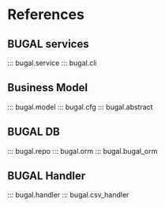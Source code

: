 # References

## BUGAL services

::: bugal.service
::: bugal.cli

## Business Model

::: bugal.model
::: bugal.cfg
::: bugal.abstract

## BUGAL DB

::: bugal.repo
::: bugal.orm
::: bugal.bugal_orm

## BUGAL Handler

::: bugal.handler
::: bugal.csv_handler
